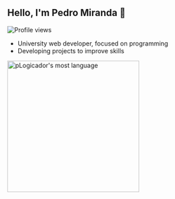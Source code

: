 ## Hello, I'm Pedro Miranda 👋 


<p align="left"> <img src="https://komarev.com/ghpvc/?username=pLogicador&color=yellow" alt="Profile views" /> </p> 

- University web developer, focused on programming
- Developing projects to improve skills


<p align="left">
<img width="300em" src="https://github-readme-stats.vercel.app/api/top-langs/?username=pLogicador&layout=compact&theme=dracula" alt="pLogicador's most language"/>
</p>





<!--
**pLogicador/pLogicador** is a ✨ _special_ ✨ repository because its `README.md` (this file) appears on your GitHub profile.

Here are some ideas to get you started:

